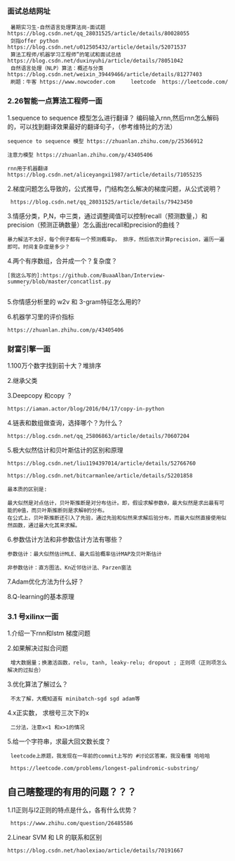 ### 面试总结网址

     暑期实习生-自然语言处理算法岗-面试题 https://blog.csdn.net/qq_28031525/article/details/80028055
     剑指offer python  https://blog.csdn.net/u012505432/article/details/52071537
     算法工程师/机器学习工程师”的笔试和面试总结 https://blog.csdn.net/duxinyuhi/article/details/78051042
     自然语言处理（NLP）算法：概述与分类 https://blog.csdn.net/weixin_39449466/article/details/81277403
     刷题：牛客 https://www.nowcoder.com     leetcode  https://leetcode.com/ 
     

### 2.26智能一点算法工程师一面
 1.sequence to sequence 模型怎么进行翻译？
    编码输入rnn,然后rnn怎么解码的，可以找到翻译效果最好的翻译句子，（参考维特比的方法）
    
    sequence to sequence 模型 https://zhuanlan.zhihu.com/p/25366912
   
    注意力模型 https://zhuanlan.zhihu.com/p/43405406   
    
    rnn用于机器翻译 https://blog.csdn.net/aliceyangxi1987/article/details/71055235
    
 2.梯度问题怎么导致的，公式推导，门结构怎么解决的梯度问题，从公式说明？
 
     https://blog.csdn.net/qq_28031525/article/details/79423450
  
 3.情感分类，P,N，中三类，通过调整阈值可以控制recall（预测数量，）和 precision（预测正确数量）怎么画出recall和precision的曲线？
  
    暴力解法不太好，每个例子都有一个预测概率p， 排序，然后依次计算precision，遍历一遍即可。时间复杂度是多少？
    
 4.两个有序数组，合并成一个？复杂度？
 
    [我这么写的]:https://github.com/BuaaAlban/Interview-summery/blob/master/concatlist.py
         `
 5.你情感分析里的 w2v 和 3-gram特征怎么用的?
 
 6.机器学习里的评价指标 
 
    https://zhuanlan.zhihu.com/p/43405406
    
    
### 财富引擎一面

1.100万个数字找到前十大？堆排序

2.继承父类

3.Deepcopy 和copy ？

    https://iaman.actor/blog/2016/04/17/copy-in-python

4.链表和数组做查询，选择哪个？为什么？

    https://blog.csdn.net/qq_25806863/article/details/70607204

5.极大似然估计和贝叶斯估计的区别和原理

    https://blog.csdn.net/liu1194397014/article/details/52766760

    https://blog.csdn.net/bitcarmanlee/article/details/52201858

    最本质的区别是:

    最大似然是对点估计，贝叶斯推断是对分布估计。即，假设求解参数θ，最大似然是求出最有可能的θ值，而贝叶斯推断则是求解θ的分布。
    在公式上，贝叶斯推断还引入了先验，通过先验和似然来求解后验分布，而最大似然直接使用似然函数，通过最大化其来求解。

6.参数估计方法和非参数估计方法有哪些？

    参数估计：最大似然估计MLE、最大后验概率估计MAP及贝叶斯估计

    非参数估计：直方图法、Kn近邻估计法、Parzen窗法

7.Adam优化方法为什么好？

8.Q-learning的基本原理

### 3.1 号xilinx一面 

1.介绍一下rnn和lstm 梯度问题

2.如果解决过拟合问题

     增大数据量；换激活函数，relu, tanh, leaky-relu; dropout ; 正则项（正则项怎么解决的过拟合）

3.优化算法了解过么？

     不太了解，大概知道有 minibatch-sgd sgd adam等

4.x正实数， 求根号三次下的x

     二分法，注意x<1 和x>1的情况
     
5.给一个字符串，求最大回文数长度？

     leetcode上原题，我发现在一年前的commit上写的 #讨论区答案，我没看懂 哈哈哈
     
     https://leetcode.com/problems/longest-palindromic-substring/
     
## 自己瞎整理的有用的问题？？？

1.l1正则与l2正则的特点是什么，各有什么优势？

     https://www.zhihu.com/question/26485586

2.Linear SVM 和 LR 的联系和区别

    https://blog.csdn.net/haolexiao/article/details/70191667
